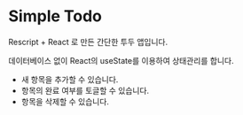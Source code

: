 # Simple Todo

Rescript + React 로 만든 간단한 투두 앱입니다.

데이터베이스 없이 React의 useState를 이용하여 상태관리를 합니다.

- 새 항목을 추가할 수 있습니다.
- 항목의 완료 여부를 토글할 수 있습니다.
- 항목을 삭제할 수 있습니다.

